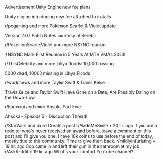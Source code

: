 Advertisement
Unity Engine new fee plans

Unity engine introducing new fee attached to installs

r/pcgaming
and more
Pokémon Scarlet & Violet update

Version 2.0.1 Patch Notes courtesy of Serebii

r/PokemonScarletViolet
and more
NSYNC reunion

*NSYNC Mark First Reunion in 5 Years At MTV VMAs 2023!

r/ThisCelebrity
and more
Libya floods: 10,000 missing

5000 dead, 10000 missing in Libya Floods

r/worldnews
and more
Taylor Swift & Travis Kelce

Travis Kelce and Taylor Swift Have Gone on a Date, Are Possibly Dating on the Down-Low

r/Fauxmoi
and more
Ahsoka Part Five

Ahsoka - Episode 5 - Discussion Thread!

r/StarWars
and more
Create a post
r/MadeMeSmile
•
20 hr. ago
If you are a redditor who's never received an award before, leave a comment on this post and I'll give you one. I have 10k coins to use before the end of today, mostly due to this community. Time to give them back.
r/mildlyinfuriating
•
19 hr. ago
Cop came in and left their gun in the bathroom at my job
r/AskReddit
•
19 hr. ago
What's your comfort YouTube channel?